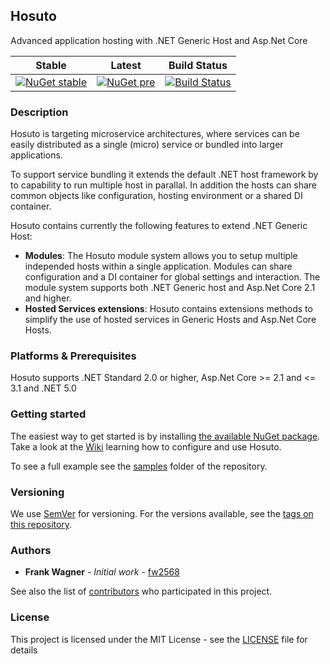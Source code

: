 ## Hosuto
Advanced application hosting with .NET Generic Host and Asp.Net Core

Stable                     |  Latest                   |  Build Status
---------------------------|---------------------------|---------------------------
[![NuGet stable](https://img.shields.io/nuget/v/Dbosoft.Hosuto.svg?style=flat-square)](https://www.nuget.org/packages/Dbosoft.Hosuto) | [![NuGet pre](https://img.shields.io/nuget/vpre/Dbosoft.Hosuto.svg?style=flat-square)](https://www.nuget.org/packages/Dbosoft.Hosuto) | [![Build Status](https://dev.azure.com/dbosoft/public/_apis/build/status/dbosoft.Hosuto?branchName=master)](https://dev.azure.com/dbosoft/public/_build/latest?definitionId=32&branchName=master)


### Description

Hosuto is targeting microservice architectures, where services can be easily distributed as a single (micro) service or bundled into larger applications. 

To support service bundling it extends the default .NET host framework by to capability to run multiple host in parallal. In addition the hosts can share common objects like configuration, hosting environment or a shared DI container. 

Hosuto contains currently the following features to extend .NET Generic Host: 

- **Modules**: The Hosuto module system allows you to setup multiple independed hosts within a single application. Modules can share configuration and a DI container for global settings and interaction. The module system supports both .NET Generic host and Asp.Net Core 2.1 and higher. 
- **Hosted Services extensions**: Hosuto contains extensions methods to simplify the use of hosted services in Generic Hosts and Asp.Net Core Hosts. 

### Platforms & Prerequisites

Hosuto supports .NET Standard 2.0 or higher, Asp.Net Core >= 2.1 and <= 3.1 and .NET 5.0


### Getting started

The easiest way to get started is by installing [the available NuGet package](https://www.nuget.org/packages/Dbosoft.Hosuto). 
Take a look at the [Wiki](https://github.com/dbosoft/Hosuto/wiki) learning how to configure and use Hosuto.

To see a full example see the [samples](https://github.com/dbosoft/Hosuto/tree/master/samples) folder of the repository. 


### Versioning

We use [SemVer](http://semver.org/) for versioning. For the versions available, see the [tags on this repository](https://github.com/dbosoft/Hosuto/tags). 

### Authors

* **Frank Wagner** - *Initial work* - [fw2568](https://github.com/fw2568)

See also the list of [contributors](https://github.com/Dbosoft/Hosuto/contributors) who participated in this project.


### License

This project is licensed under the MIT License - see the [LICENSE](LICENSE) file for details


